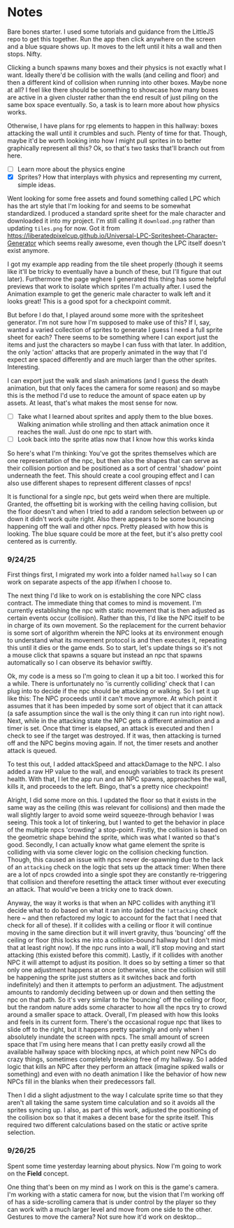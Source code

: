 # Notes

Bare bones starter. I used some tutorials and guidance from the LittleJS repo to get this together. Run the app then click anywhere on the screen and a blue square shows up. It moves to the left until it hits a wall and then stops. Nifty.

Clicking a bunch spawns many boxes and their physics is not exactly what I want. Ideally there'd be collision with the walls (and ceiling and floor) and then a different kind of collision when running into other boxes. Maybe none at all? I feel like there should be something to showcase how many boxes are active in a given cluster rather than the end result of just piling on the same box space eventually. So, a task is to learn more about how physics works.

Otherwise, I have plans for rpg elements to happen in this hallway: boxes attacking the wall until it crumbles and such. Plenty of time for that. Though, maybe it'd be worth looking into how I might pull sprites in to better graphically represent all this? Ok, so that's two tasks that'll branch out from here.

- [ ] Learn more about the physics engine
- [x] Sprites? How that interplays with physics and representing my current, simple ideas.

Went looking for some free assets and found something called LPC which has the art style that I'm looking for and seems to be somewhat standardized. I produced a standard sprite sheet for the male character and downloaded it into my project. I'm still calling it `download.png` rather than updating `tiles.png` for now. Got it from https://liberatedpixelcup.github.io/Universal-LPC-Spritesheet-Character-Generator which seems really awesome, even though the LPC itself doesn't exist anymore.

I got my example app reading from the tile sheet properly (though it seems like it'll be tricky to eventually have a bunch of these, but I'll figure that out later). Furthermore the page wghere I generated this thing has some helpful previews that work to isolate which sprites I'm actually after. I used the Animation example to get the generic male character to walk left and it looks great! This is a good spot for a checkpoint commit.

But before I do that, I played around some more with the spritesheet generator. I'm not sure how I'm supposed to make use of this? If I, say, wanted a varied collection of sprites to generate I guess I need a full sprite sheet for each? There seems to be something where I can export just the items and just the characters so maybe I can fuss with that later. In addition, the only 'action' attacks that are properly animated in the way that I'd expect are spaced differently and are much larger than the other sprites. Interesting.

I can export just the walk and slash animations (and I guess the death animation, but that only faces the camera for some reason) and so maybe this is the method I'd use to reduce the amount of space eaten up by assets. At least, that's what makes the most sense for now.

- [ ] Take what I learned about sprites and apply them to the blue boxes. Walking animation while strolling and then attack animation once it reaches the wall. Just do one npc to start with.
- [ ] Look back into the sprite atlas now that I know how this works kinda

So here's what I'm thinking: You've got the sprites themselves which are one representation of the npc, but then also the shapes that can serve as their collision portion and be positioned as a sort of central 'shadow' point underneath the feet. This should create a cool grouping effect and I can also use different shapes to represent different classes of npcs!

It is functional for a single npc, but gets weird when there are multiple. Granted, the offsetting bit is working with the ceiling having collision, but the floor doesn't and when I tried to add a random selection between up or down it didn't work quite right. Also there appears to be some bouncing happening off the wall and other npcs. Pretty pleased with how this is looking. The blue square could be more at the feet, but it's also pretty cool centered as is currently.

### 9/24/25

First things first, I migrated my work into a folder named `hallway` so I can work on separate aspects of the app if/when I choose to.

The next thing I'd like to work on is establishing the core NPC class contract. The immediate thing that comes to mind is movement. I'm currently establishing the npc with static movement that is then adjusted as certain events occur (collision). Rather than this, I'd like the NPC itself to be in charge of its own movement. So the replacement for the current behavior is some sort of algorithm wherein the NPC looks at its environment enough to understand what its movement protocol is and then executes it, repeating this until it dies or the game ends. So to start, let's update things so it's not a mouse click that spawns a square but instead an npc that spawns automatically so I can observe its behavior swiftly.

Ok, my code is a mess so I'm going to clean it up a bit too. I worked this for a while. There is unfortunately no 'is currently colliding' check that I can plug into to decide if the npc should be attacking or walking. So I set it up like this: The NPC proceeds until it can't move anymore. At which point it assumes that it has been impeded by some sort of object that it can attack (a safe assumption since the wall is the only thing it can run into right now). Next, while in the attacking state the NPC gets a different animation and a timer is set. Once that timer is elapsed, an attack is executed and then I check to see if the target was destroyed. If it was, then attacking is turned off and the NPC begins moving again. If not, the timer resets and another attack is queued.

To test this out, I added attackSpeed and attackDamage to the NPC. I also added a raw HP value to the wall, and enough variables to track its present health. With that, I let the app run and an NPC spawns, approaches the wall, kills it, and proceeds to the left. Bingo, that's a pretty nice checkpoint!

Alright, I did some more on this. I updated the floor so that it exists in the same way as the ceiling (this was relevant for collisions) and then made the wall slightly larger to avoid some weird squeeze-through behavior I was seeing. This took a lot of tinkering, but I wanted to get the behavior in place of the multiple npcs 'crowding' a stop-point. Firstly, the collision is based on the geometric shape behind the sprite, which was what I wanted so that's good. Secondly, I can actually know what game element the sprite is colliding with via some clever logic on the collision checking function. Though, this caused an issue with npcs never de-spawning due to the lack of an `attacking` check on the logic that sets up the attack timer: When there are a lot of npcs crowded into a single spot they are constantly re-triggering that collision and therefore resetting the attack timer without ever executing an attack. That would've been a tricky one to track down.

Anyway, the way it works is that when an NPC collides with anything it'll decide what to do based on what it ran into (added the `!attacking` check here ~ and then refactored my logic to account for the fact that I need that check for all of these). If it collides with a ceiling or floor it will continue moving in the same direction but it will invert gravity, thus 'bouncing' off the ceiling or floor (this locks me into a collision-bound hallway but I don't mind that at least right now). If the npc runs into a wall, it'll stop moving and start attacking (this existed before this commit). Lastly, if it collides with another NPC it will attempt to adjust its position. It does so by setting a timer so that only one adjustment happens at once (otherwise, since the collision will still be happening the sprite just stutters as it switches back and forth indefinitely) and then it attempts to perform an adjustment. The adjustment amounts to randomly deciding between up or down and then setting the npc on that path. So it's very similar to the 'bouncing' off the ceiling or floor, but the random nature adds some character to how all the npcs try to crowd around a smaller space to attack. Overall, I'm pleased with how this looks and feels in its current form. There's the occasional rogue npc that likes to slide off to the right, but it happens pretty sparingly and only when I absolutely inundate the screen with npcs. The small amount of screen space that I'm using here means that I can pretty easily crowd all the available hallway space with blocking npcs, at which point new NPCs do crazy things, sometimes completely breaking free of my hallway. So I added logic that kills an NPC after they perform an attack (imagine spiked walls or something) and even with no death animation I like the behavior of how new NPCs fill in the blanks when their predecessors fall.

Then I did a slight adjustment to the way I calculate sprite time so that they aren't all taking the same system time calculation and so it avoids all the sprites syncing up. I also, as part of this work, adjusted the positioning of the collision box so that it makes a decent base for the sprite itself. This required two different calculations based on the static or active sprite selection.

### 9/26/25

Spent some time yesterday learning about physics. Now I'm going to work on the **Field** concept.

One thing that's been on my mind as I work on this is the game's camera. I'm working with a static camera for now, but the vision that I'm working off of has a side-scrolling camera that is under control by the player so they can work with a much larger level and move from one side to the other. Gestures to move the camera? Not sure how it'd work on desktop...
